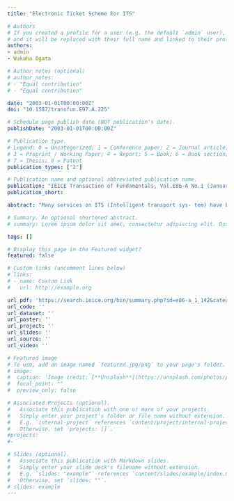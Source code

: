 ```yaml
---
title: "Electronic Ticket Scheme For ITS"

# Authors
# If you created a profile for a user (e.g. the default `admin` user), write the username (folder name) here
# and it will be replaced with their full name and linked to their profile.
authors:
- admin
- Wakaha Ogata

# Author notes (optional)
# author_notes:
# - "Equal contribution"
# - "Equal contribution"

date: "2003-01-01T00:00:00Z"
doi: "10.1587/transfun.E97.A.225"

# Schedule page publish date (NOT publication's date).
publishDate: "2003-01-01T00:00:00Z"

# Publication type.
# Legend: 0 = Uncategorized; 1 = Conference paper; 2 = Journal article;
# 3 = Preprint / Working Paper; 4 = Report; 5 = Book; 6 = Book section;
# 7 = Thesis; 8 = Patent
publication_types: ["2"]

# Publication name and optional abbreviated publication name.
publication: "IEICE Transaction of Fundamentals, Vol.E86-A No.1 (January 01, 2003): pp.142-150"
publication_short:

abstract: "Many services on ITS (Intelligent transport sys- tem) have been proposed, which include the ETC (electronic toll collection) system. In this paper, we first present some assump- tions we can assume on ITS. Then we construct a light electronic ticket system which is suitable for payment on ITS. In our sys- tem, (1) only two moves are required to use a ticket, (2) the shop can check the validity of the ticket with only a few applying of hash functions. Further, we prove that forgery of a ticket by a user or a shop is detected with almost one probability."

# Summary. An optional shortened abstract.
# summary: Lorem ipsum dolor sit amet, consectetur adipiscing elit. Duis posuere tellus ac convallis placerat. Proin tincidunt magna sed ex sollicitudin condimentum.

tags: []

# Display this page in the Featured widget?
featured: false

# Custom links (uncomment lines below)
# links:
# - name: Custom Link
#   url: http://example.org

url_pdf: 'https://search.ieice.org/bin/summary.php?id=e86-a_1_142&category=A&year=2003'
url_code: ''
url_dataset: ''
url_poster: ''
url_project: ''
url_slides: ''
url_source: ''
url_video: ''

# Featured image
# To use, add an image named `featured.jpg/png` to your page's folder.
# image:
#  caption: 'Image credit: [**Unsplash**](https://unsplash.com/photos/pLCdAaMFLTE)'
#  focal_point: ""
#  preview_only: false

# Associated Projects (optional).
#   Associate this publication with one or more of your projects.
#   Simply enter your project's folder or file name without extension.
#   E.g. `internal-project` references `content/project/internal-project/index.md`.
#   Otherwise, set `projects: []`.
#projects:
#-

# Slides (optional).
#   Associate this publication with Markdown slides.
#   Simply enter your slide deck's filename without extension.
#   E.g. `slides: "example"` references `content/slides/example/index.md`.
#   Otherwise, set `slides: ""`.
# slides: example
---
```

